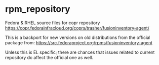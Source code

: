 # rpm_repository
Fedora &amp; RHEL source files for copr repository https://copr.fedorainfracloud.org/coprs/trasher/fusioninventory-agent/

This is a backport for new versions on old distributions from the official package from:
https://src.fedoraproject.org/rpms/fusioninventory-agent

Unless this is EL specific; there are chances that issues related to current repository do affect the official one as well.
